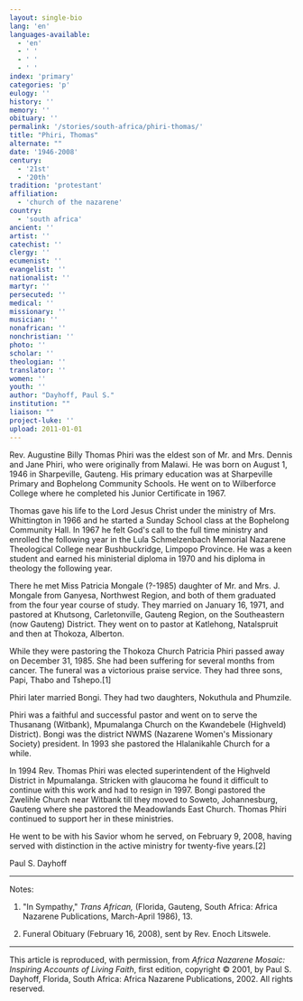 ```yaml
---
layout: single-bio
lang: 'en'
languages-available:
  - 'en'
  - ' '
  - ' '
  - ' '
index: 'primary'
categories: 'p'
eulogy: ''
history: ''
memory: ''
obituary: ''
permalink: '/stories/south-africa/phiri-thomas/'
title: "Phiri, Thomas"
alternate: ""
date: '1946-2008'
century:
  - '21st'
  - '20th'
tradition: 'protestant'
affiliation:
  - 'church of the nazarene'
country:
  - 'south africa'
ancient: ''
artist: ''
catechist: ''
clergy: ''
ecumenist: ''
evangelist: ''
nationalist: ''
martyr: ''
persecuted: ''
medical: ''
missionary: ''
musician: ''
nonafrican: ''
nonchristian: ''
photo: ''
scholar: ''
theologian: ''
translator: ''
women: ''
youth: ''
author: "Dayhoff, Paul S."
institution: ""
liaison: ""
project-luke: ''
upload: 2011-01-01
---
```




Rev. Augustine Billy Thomas Phiri was the eldest son of Mr. and Mrs. Dennis and Jane Phiri, who were originally from Malawi.  He was born on August 1, 1946 in Sharpeville, Gauteng.  His primary education was at Sharpeville Primary and Bophelong Community Schools.  He went on to Wilberforce College where he completed his Junior Certificate in 1967.

Thomas gave his life to the Lord Jesus Christ under the ministry of Mrs. Whittington in 1966 and he started a Sunday School class at the Bophelong Community Hall.  In 1967 he felt God's call to the full time ministry and enrolled the following year in the Lula Schmelzenbach Memorial Nazarene Theological College near Bushbuckridge, Limpopo Province.  He was a keen student and earned his ministerial diploma in 1970 and his diploma in theology the following year.

There he met Miss Patricia Mongale (?-1985) daughter of Mr. and Mrs. J. Mongale from Ganyesa, Northwest Region, and  both of them graduated from the four year course of study.  They married  on January 16, 1971, and pastored at Khutsong, Carletonville, Gauteng Region, on the Southeastern (now Gauteng) District.  They went on to pastor at Katlehong, Natalspruit and then at Thokoza, Alberton.

While they were pastoring the Thokoza Church Patricia Phiri passed away on December 31, 1985.  She had been suffering for several months from cancer.  The funeral was a victorious praise service.  They had three sons, Papi, Thabo and  Tshepo.[1]

Phiri later married Bongi.  They had two daughters, Nokuthula and Phumzile.

Phiri was a faithful and successful pastor and went on to serve the Thusanang (Witbank), Mpumalanga Church on the Kwandebele (Highveld) District).  Bongi was the district NWMS (Nazarene Women's Missionary Society) president.  In 1993 she pastored the Hlalanikahle Church for a while.

In 1994 Rev. Thomas Phiri was elected superintendent of the Highveld District in Mpumalanga.  Stricken with glaucoma he found it difficult to continue with this work and had to resign in 1997. Bongi pastored the Zwelihle Church near Witbank till they moved to Soweto, Johannesburg, Gauteng where she pastored the Meadowlands East Church.  Thomas Phiri continued to support her in these ministries.

He went to be with his Savior whom he served, on February 9, 2008, having served with distinction in the active ministry for twenty-five years.[2]

Paul S. Dayhoff

---

Notes:

1. "In Sympathy," *Trans African,* (Florida, Gauteng, South Africa: Africa Nazarene Publications, March-April 1986), 13.

2. Funeral Obituary (February 16, 2008), sent by Rev. Enoch Litswele.

---

This article is reproduced, with permission, from *Africa Nazarene Mosaic: Inspiring Accounts of Living Faith*, first edition, copyright &copy; 2001, by Paul S. Dayhoff, Florida, South Africa: Africa Nazarene Publications, 2002.  All rights reserved.